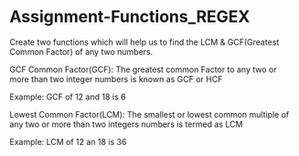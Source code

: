 # Assignment-Functions_REGEX
Create two functions which will help us to find the LCM & GCF(Greatest Common Factor) of any two numbers.

GCF Common Factor(GCF): The greatest common Factor to any two or more than two integer numbers is known as GCF or HCF 

Example: GCF of 12 and 18 is 6

Lowest Common Factor(LCM): The smallest or lowest common multiple of any two  or more than two integers numbers is termed as LCM

Example: LCM of 12 an 18 is 36
